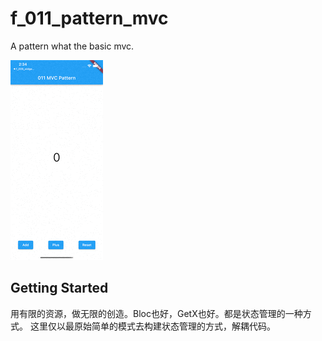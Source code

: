 # f_011_pattern_mvc

A pattern what the basic mvc.

<img src="doc/image/live.gif"/>

## Getting Started

用有限的资源，做无限的创造。Bloc也好，GetX也好。都是状态管理的一种方式。
这里仅以最原始简单的模式去构建状态管理的方式，解耦代码。
